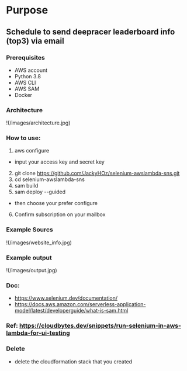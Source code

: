 # Purpose

## Schedule to send deepracer leaderboard info (top3) via email

### Prerequisites
- AWS account
- Python 3.8
- AWS CLI
- AWS SAM
- Docker

### Architecture
!(/images/architecture.jpg)

### How to use: 
1. aws configure
- input your access key and secret key
2. git clone https://github.com/JackyHOz/selenium-awslambda-sns.git
3. cd selenium-awslambda-sns
4. sam build
5. sam deploy --guided
- then choose your prefer configure
6. Confirm subscription on your mailbox

### Example Sourcs
!(/images/website_info.jpg)

### Example output
!(/images/output.jpg)

### Doc:
- https://www.selenium.dev/documentation/
- https://docs.aws.amazon.com/serverless-application-model/latest/developerguide/what-is-sam.html

### Ref: https://cloudbytes.dev/snippets/run-selenium-in-aws-lambda-for-ui-testing

### Delete
- delete the cloudformation stack that you created